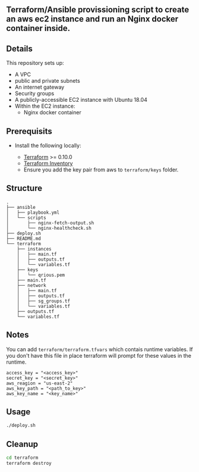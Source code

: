 
## Terraform/Ansible provissioning script to create an aws ec2 instance and run an Nginx docker container inside.    

## Details

This repository sets up:

* A VPC
* public and private subnets
* An internet gateway
* Security groups
* A publicly-accessible EC2 instance with Ubuntu 18.04
* Within the EC2 instance:
   * Nginx docker container


## Prerequisits
- Install the following locally:

    * [Terraform](https://www.terraform.io/) >= 0.10.0
    * [Terraform Inventory](https://github.com/adammck/terraform-inventory)
    * Ensure you add the key pair from aws to `terraform/keys` folder.


## Structure
```
.
├── ansible
│   ├── playbook.yml
│   └── scripts
│       ├── nginx-fetch-output.sh
│       └── nginx-healthcheck.sh
├── deploy.sh
├── README.md
└── terraform
    ├── instances
    │   ├── main.tf
    │   ├── outputs.tf
    │   └── variables.tf
    ├── keys
    │   └── qrious.pem
    ├── main.tf
    ├── network
    │   ├── main.tf
    │   ├── outputs.tf
    │   ├── sg_groups.tf
    │   └── variables.tf
    ├── outputs.tf
    └── variables.tf
```
 
## Notes
You can add `terraform/terraform.tfvars` which contais runtime variables. If you don't have this file in place terraform will prompt 
for these values in the runtime.
```
access_key = "<access_key>"
secret_key = "<secret_key>"
aws_reagion = "us-east-2"
aws_key_path = "<path_to_key>"
aws_key_name = "<key_name>"
```

## Usage

```sh
./deploy.sh
```

## Cleanup

```sh
cd terraform
terraform destroy
```
